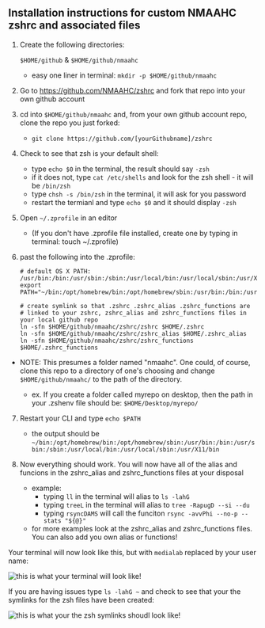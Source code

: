 ## Installation instructions for custom NMAAHC zshrc and associated files

1. Create the following directories:

    `$HOME/github` & `$HOME/github/nmaahc` 

     -  easy one liner in terminal: 
        `mkdir -p $HOME/github/nmaahc`


2. Go to https://github.com/NMAAHC/zshrc and fork that repo into your own github account


3. cd into `$HOME/github/nmaahc` and, from your own github account repo, clone the repo you just forked: 
    - `git clone https://github.com/[yourGithubname]/zshrc`


4.  Check to see that zsh is your default shell:
     - type `echo $0` in the terminal, the result should say `-zsh`
     - if it does not, type `cat /etc/shells` and look for the zsh shell - it will be `/bin/zsh`
     - type `chsh -s /bin/zsh` in the terminal, it will ask for you password
     - restart the termianl and type `echo $0` and it should display `-zsh`


5.  Open `~/.zprofile` in an editor

    - (If you don't have .zprofile file installed, create one by typing in terminal: touch ~/.zprofile)


6. past the following into the .zprofile:


    ```
    # default OS X PATH: /usr/bin:/bin:/usr/sbin:/sbin:/usr/local/bin:/usr/local/sbin:/usr/X11/bin
    export PATH="~/bin:/opt/homebrew/bin:/opt/homebrew/sbin:/usr/bin:/bin:/usr/sbin:/sbin:/usr/local/bin:/usr/local/sbin:/usr/X11/bin"

    # create symlink so that .zshrc .zshrc_alias .zshrc_functions are 
    # linked to your zshrc, zshrc_alias and zshrc_functions files in your local github repo
    ln -sfn $HOME/github/nmaahc/zshrc/zshrc $HOME/.zshrc
    ln -sfn $HOME/github/nmaahc/zshrc/zshrc_alias $HOME/.zshrc_alias
    ln -sfn $HOME/github/nmaahc/zshrc/zshrc_functions $HOME/.zshrc_functions

- NOTE: This presumes a folder named "nmaahc". One could, of course, clone this repo to a directory of one's choosing and change `$HOME/github/nmaahc/` to the path of the directory.

    - ex. If you create a folder called myrepo on desktop, then the path in your .zshenv file should be: `$HOME/Desktop/myrepo/`
    

7. Restart your CLI and type `echo $PATH`
    - the output should be  `~/bin:/opt/homebrew/bin:/opt/homebrew/sbin:/usr/bin:/bin:/usr/sbin:/sbin:/usr/local/bin:/usr/local/sbin:/usr/X11/bin`

8. Now everything should work. You will now have all of the alias and funcions in the zshrc_alias and zshrc_functions files at your disposal
    - example: 
        - typing `ll` in the terminal will alias to `ls -lahG` 
        - typing `treeL` in the terminal will alias to `tree -RapugD --si --du`
        - typing `rsyncDAMS` will call the funciton `rsync -avvPhi --no-p --stats "${@}"`
    - for more examples look at the zshrc_alias and zshrc_functions files. You can also add you own alias or functions!

Your terminal will now look like this, but with `medialab` replaced by your user name:

![this is what your terminal will look like!](https://raw.githubusercontent.com/NMAAHC/zshrc/main/terminal.png)

If you are having issues type `ls -lahG ~` and check to see that your the symlinks for the zsh files have been created:

![this is what your the zsh symlinks shoudl look like!](https://raw.githubusercontent.com/NMAAHC/zshrc/main/zsh_symlinks.png)

